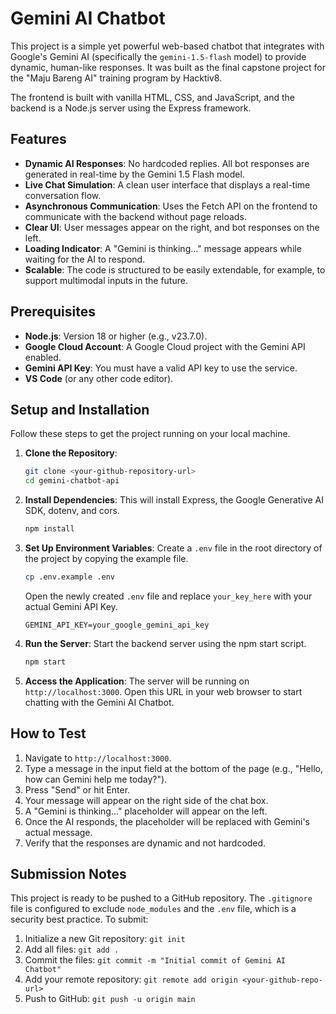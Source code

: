 # Gemini AI Chatbot

This project is a simple yet powerful web-based chatbot that integrates with Google's Gemini AI (specifically the `gemini-1.5-flash` model) to provide dynamic, human-like responses. It was built as the final capstone project for the "Maju Bareng AI" training program by Hacktiv8.

The frontend is built with vanilla HTML, CSS, and JavaScript, and the backend is a Node.js server using the Express framework.

## Features

-   **Dynamic AI Responses**: No hardcoded replies. All bot responses are generated in real-time by the Gemini 1.5 Flash model.
-   **Live Chat Simulation**: A clean user interface that displays a real-time conversation flow.
-   **Asynchronous Communication**: Uses the Fetch API on the frontend to communicate with the backend without page reloads.
-   **Clear UI**: User messages appear on the right, and bot responses on the left.
-   **Loading Indicator**: A "Gemini is thinking..." message appears while waiting for the AI to respond.
-   **Scalable**: The code is structured to be easily extendable, for example, to support multimodal inputs in the future.

## Prerequisites

-   **Node.js**: Version 18 or higher (e.g., v23.7.0).
-   **Google Cloud Account**: A Google Cloud project with the Gemini API enabled.
-   **Gemini API Key**: You must have a valid API key to use the service.
-   **VS Code** (or any other code editor).

## Setup and Installation

Follow these steps to get the project running on your local machine.

1.  **Clone the Repository**:
    ```bash
    git clone <your-github-repository-url>
    cd gemini-chatbot-api
    ```

2.  **Install Dependencies**:
    This will install Express, the Google Generative AI SDK, dotenv, and cors.
    ```bash
    npm install
    ```

3.  **Set Up Environment Variables**:
    Create a `.env` file in the root directory of the project by copying the example file.
    ```bash
    cp .env.example .env
    ```
    Open the newly created `.env` file and replace `your_key_here` with your actual Gemini API Key.
    ```
    GEMINI_API_KEY=your_google_gemini_api_key
    ```

4.  **Run the Server**:
    Start the backend server using the npm start script.
    ```bash
    npm start
    ```

5.  **Access the Application**:
    The server will be running on `http://localhost:3000`. Open this URL in your web browser to start chatting with the Gemini AI Chatbot.

## How to Test

1.  Navigate to `http://localhost:3000`.
2.  Type a message in the input field at the bottom of the page (e.g., "Hello, how can Gemini help me today?").
3.  Press "Send" or hit Enter.
4.  Your message will appear on the right side of the chat box.
5.  A "Gemini is thinking..." placeholder will appear on the left.
6.  Once the AI responds, the placeholder will be replaced with Gemini's actual message.
7.  Verify that the responses are dynamic and not hardcoded.

## Submission Notes

This project is ready to be pushed to a GitHub repository. The `.gitignore` file is configured to exclude `node_modules` and the `.env` file, which is a security best practice. To submit:

1.  Initialize a new Git repository: `git init`
2.  Add all files: `git add .`
3.  Commit the files: `git commit -m "Initial commit of Gemini AI Chatbot"`
4.  Add your remote repository: `git remote add origin <your-github-repo-url>`
5.  Push to GitHub: `git push -u origin main`

